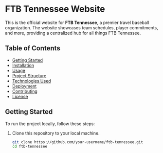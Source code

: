 # FTB Tennessee Website

This is the official website for **FTB Tennessee**, a premier travel baseball organization. The website showcases team schedules, player commitments, and more, providing a centralized hub for all things FTB Tennessee.

## Table of Contents

- [Getting Started](#getting-started)
- [Installation](#installation)
- [Usage](#usage)
- [Project Structure](#project-structure)
- [Technologies Used](#technologies-used)
- [Deployment](#deployment)
- [Contributing](#contributing)
- [License](#license)

## Getting Started

To run the project locally, follow these steps:

1. Clone this repository to your local machine.
   ```bash
   git clone https://github.com/your-username/ftb-tennessee.git
   cd ftb-tennessee
